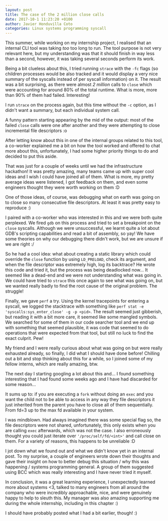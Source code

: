 ```yaml
---
layout: post
title: The case of the 2 million close calls
date: 2017-10-1 11:23:20 +0100
author: Javier Honduvilla Coto
categories: Linux systems programming syscall
---
```


This summer, while working on my internship project, I realised that an internal CLI tool was taking _too_ too long to run. The tool purpose is not very relevant here, but my understanding was that it should finish in way less than a second, however, it was taking several seconds perform its work.

Being a bit clueless about this, I tried running `strace` with the `-fc` flags (so children processes would be also tracked and it would display a very nice summary of the syscalls instead of per syscall information) on it. The result was a bit surprising, as there were almost *2 million* calls to `close` which were accounting for around 80% of the total runtime. What is more, more than 90% of them had failed. Interesting! 

I run `strace` on the process again, but this time without the `-c` option, as I didn't want a summary, but each individual system call.

A funny pattern starting appearing by the mid of the output: most of the failed `close` calls were one after another and they were attempting to close incremental file descriptors :o

After letting know about this in one of the internal groups related to this tool, a co-worker explained me a bit on how the tool worked and offered to chat more about this, unfortunately, I had some higher priority things to do and decided to put this aside.

That was just for a couple of weeks until we had the infrastructure hackathon! It was pretty amazing, many teams came up with super cool ideas and I wish I could have joined all of them. What is more, my pretty average ideas were listened, I got feedback on them, and even some engineers thought they were worth working on them :D 

One of those ideas, of course, was debugging what on earth was going on to close so many consecutive file descriptors. At least it was pretty easy to reproduce :)

I paired with a co-worker who was interested in this and we were both quite perplexed. We fired `gdb` on this process and tried to set a breakpoint on the `close` syscalls. Although we were unsuccessful, we learnt quite a lot about GDB's scripting capabilities and read a bit of assembly, so yay! We have some theories on why our debugging there didn't work, but we are unsure if we are right :/

So he had a cool idea: what about creating a static library which could override the `close` function by using `LD_PRELOAD`, check its argument, and when the file descriptor was extremely high, log its backtrace? He wrote this code and tried it, but the process was being deadlocked now... It seemed like a dead-end and we were not understanding what was going in. We could have tried to `strace` this once again to see what was going on, but we wanted really badly to find the root cause of the original problem. The struggle! 

Finally, we gave `perf` a try. Using the kernel tracepoints for entering a syscall, we logged the stacktrace with something like `perf stat -e 'syscalls:sys_enter_close' -g -p <pid>`. The result seemed just gibberish, but reading it with a bit more care, it seemed like some mangled symbols. We searched for some of them in our code searcher tool and we end up with something that seemed plausible, it was code that seemed to do operations that were expected from that tool, but still no luck to find the exact culprit. Pew!

My friend and I were really curious about what was going on but were really exhausted already, so finally, I did what I should have done before! Chilling out a bit and stop thinking about this for a while, so I joined some of my fellow interns, which are really amazing, btw.

The next day I starting googling a lot about this and... I found something interesting that I had found some weeks ago and I have had discarded for some reason... 

It sums up to: if you are executing a `fork` without doing an `exec` and you want the child not to be able to access in any way they file descriptors it just inherited from the parent you have to close all of them sequentially. From fd=3 up to the max fd available in your system.

I was mindblown. Had always imagined there was some special flag so, the file descriptors were not shared, unfortunately, this only exists when you are calling `exec` afterwards, which was not the case. I also erroneously thought you could just iterate over `'/proc/self/fd/<int>'` and call close on them.
For a variety of reasons, this happens to be unreliable :D

I jot down what we found out and what we didn't know yet in an internal post. To my surprise, a couple of engineers wrote down their thoughts and gave their insight on how to better debug this situation / why this was happening / systems programming general. A group of them suggested using BCC which was really interesting and I have never tried it myself.

In conclusion, it was a great learning experience, I unexpectedly learned more about systems <3, talked to many engineers from all around the company who were incredibly approachable, nice, and were genuinely happy to help to sleuth this. My manager was also amazing supporting me during the whole internship, including in this chapter :)

I should have probably posted what I had a bit earlier, though! :)
